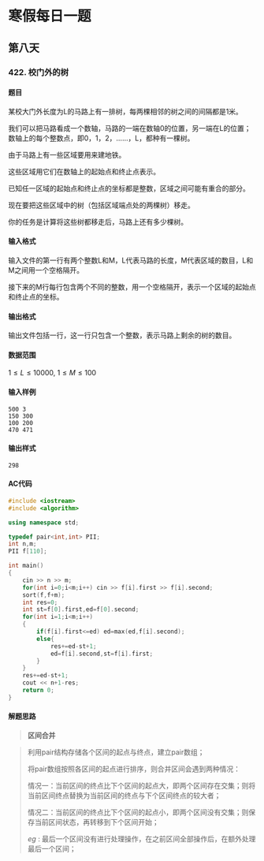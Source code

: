 # 寒假每日一题

## 第八天

### 422. 校门外的树

#### 题目

某校大门外长度为L的马路上有一排树，每两棵相邻的树之间的间隔都是1米。

我们可以把马路看成一个数轴，马路的一端在数轴0的位置，另一端在L的位置；数轴上的每个整数点，即0，1，2，……，L，都种有一棵树。

由于马路上有一些区域要用来建地铁。

这些区域用它们在数轴上的起始点和终止点表示。

已知任一区域的起始点和终止点的坐标都是整数，区域之间可能有重合的部分。

现在要把这些区域中的树（包括区域端点处的两棵树）移走。

你的任务是计算将这些树都移走后，马路上还有多少棵树。

####  输入格式

输入文件的第一行有两个整数L和M，L代表马路的长度，M代表区域的数目，L和M之间用一个空格隔开。

接下来的M行每行包含两个不同的整数，用一个空格隔开，表示一个区域的起始点和终止点的坐标。  

#### 输出格式

输出文件包括一行，这一行只包含一个整数，表示马路上剩余的树的数目。 

#### 数据范围

$1≤L≤10000$,
$1≤M≤100$

#### 输入样例

```
500 3
150 300
100 200
470 471
```

#### 输出样式

```
298
```

#### AC代码

```c++
#include <iostream>
#include <algorithm>

using namespace std;

typedef pair<int,int> PII;
int n,m;
PII f[110];

int main()
{
    cin >> n >> m;
    for(int i=0;i<m;i++) cin >> f[i].first >> f[i].second;
    sort(f,f+m);
    int res=0;
    int st=f[0].first,ed=f[0].second;
    for(int i=1;i<m;i++)
    {
        if(f[i].first<=ed) ed=max(ed,f[i].second);
        else{
            res+=ed-st+1;
            ed=f[i].second,st=f[i].first;
        }
    }
    res+=ed-st+1;
    cout << n+1-res;
    return 0;
}
```

#### 解题思路

> **区间合并**

> 利用pair结构存储各个区间的起点与终点，建立pair数组；
>
> 将pair数组按照各区间的起点进行排序，则合并区间会遇到两种情况：
>
> 情况一：当前区间的终点比下个区间的起点大，即两个区间存在交集；则将当前区间终点替换为当前区间的终点与下个区间终点的较大者；
>
> 情况二：当前区间的终点比下个区间的起点小，即两个区间没有交集；则保存当前区间状态，再转移到下个区间开始；
>
> $eg$ : 最后一个区间没有进行处理操作，在之前区间全部操作后，在额外处理最后一个区间； 
>